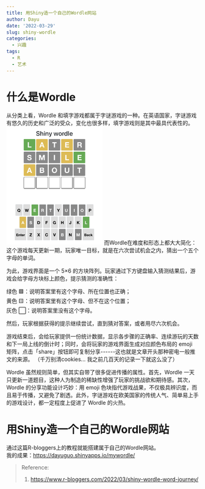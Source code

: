 ```yaml
---
title: 用Shiny造一个自己的Wordle网站
author: Dayu
date: '2022-03-29'
slug: shiny-wordle
categories:
  - 兴趣
tags:
  - R
  - 艺术
---
```

# 什么是Wordle

从分类上看，Wordle 和填字游戏都属于字谜游戏的一种。在英语国家，字谜游戏有悠久的历史和广泛的受众，变化也很多样，填字游戏则是其中最具代表性的。  
<img src="images/screenshot-final.png" alt="" width="50%" height="50%"/>
而Wordle在难度和形态上都大大简化：这个游戏每天更新一期，玩家唯一目标，就是在六次尝试机会之内，猜出一个五个字母的单词。

为此，游戏界面是一个 5×6 的方块阵列。玩家通过下方键盘输入猜测结果后，游戏会给字母方块标上颜色，提示猜测的准确性：

绿色 :green_square:：说明答案里有这个字母、所在位置也正确；  
黄色 :yellow_square:：说明答案里有这个字母、但不在这个位置；  
灰色 :white_large_square:：说明答案里没有这个字母。

然后，玩家根据获得的提示继续尝试，直到猜对答案，或者用尽六次机会。

游戏结束后，会给玩家提供一份统计数据，显示各步骤的正确率、连续游玩的天数和下一局上线的倒计时；同时，会将玩家的游戏界面生成对应颜色布局的 emoji 矩阵，点击「share」按钮即可复制分享------这也就是文章开头那种密电一般推文的来源。 （千万别清cookies... 我之前几百天的记录一下就这么没了）

Wordle 虽然规则简单，但其实自带了很多促进传播的属性。首先，Wordle 一天只更新一道题目，这种人为制造的稀缺性增强了玩家的挑战欲和期待感。其次，Wordle 的分享功能设计巧妙：用 emoji 色块指代游戏战果，不仅极具辨识度，而且易于传播，又避免了剧透。此外，字谜游戏在欧美国家的传统人气、简单易上手的游戏设计，都一定程度上促进了 Wordle 的火热。

# 用Shiny造一个自己的Wordle网站

通过这篇R-bloggers上的教程就能搭建属于自己的Wordle网站。  
我的成果：<https://dayuguo.shinyapps.io/mywordle/>

> Reference:
> 1.  <https://www.r-bloggers.com/2022/03/shiny-wordle-word-journey/>
